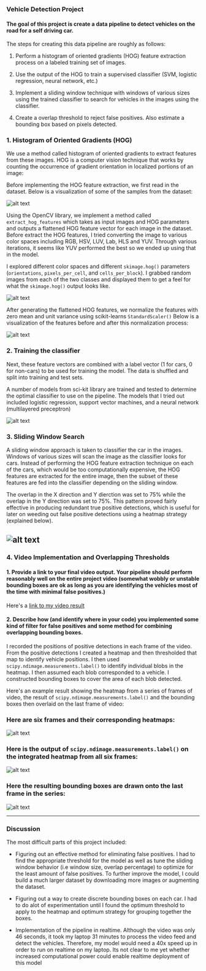 ### Vehicle Detection Project

#### The goal of this project is create a data pipeline to detect vehicles on the road for a self driving car.

The steps for creating this data pipeline are roughly as follows:

1.  Perform a histogram of oriented gradients (HOG) feature 
extraction process on a labeled training set of images.

2.  Use the output of the HOG to train a supervised classifier (SVM, logistic regression, neural network, etc.) 

3.  Implement a sliding window technique with windows of various 
sizes using the trained classifier to search for vehicles in the images using the classifier.

4.  Create a overlap threshold to reject false positives.  Also estimate a bounding box based on pixels detected.

[//]: # (Image References)
[image1]: ./examples/car_not_car.png
[image2]: ./examples/HOG_example.jpg
[image3]: ./examples/sliding_windows.jpg
[image4]: ./examples/sliding_window.jpg
[image5]: ./examples/bboxes_and_heat.png
[image6]: ./examples/labels_map.png
[image7]: ./examples/output_bboxes.png
[video1]: ./project_video.mp4

[myimage1]: ./output_images/dataset.png
[myimage2]: ./output_images/hog_visualization.png
[myimage3]: ./output_images/features.png
[myimage4]: ./output_images/model_performance.png
[myimage5]: ./output_images/bounding_boxes.png


### 1. Histogram of Oriented Gradients (HOG)

We use a method called histogram of oriented gradients to extract features from these images.  HOG is a computer vision technique that works by counting the occurrence of gradient orientation in localized portions of an image:  

Before implementing the HOG feature extraction, we first read in the dataset.  Below is a visualization of some of the samples from the dataset:

![alt text][myimage1]

Using the OpenCV library, we implement a method called `extract_hog_features` which takes as input images and HOG parameters and outputs a flattened HOG feature vector for each image in the dataset.  Before extract the HOG features, I tried converting the image to various color spaces including RGB, HSV, LUV, Lab, HLS and YUV.  Through various iterations, it seems like YUV performed the best so we ended up using that in the model.

I explored different color spaces and different `skimage.hog()` parameters (`orientations`, `pixels_per_cell`, and `cells_per_block`).  I grabbed random images from each of the two classes and displayed them to get a feel for what the `skimage.hog()` output looks like.

![alt text][myimage2]

After generating the flattened HOG features, we normalize the features with zero mean and unit variance using scikit-learns `StandardScaler()` Below is a visualization of the features before and after this normalization process:

![alt text][myimage3]

### 2. Training the classifier

Next, these feature vectors are combined with a label vector (1 for cars, 0 for non-cars) to be used for training the model.  The data is shuffled and split into training and test sets.   

A number of models from sci-kit library are trained and tested to determine the optimal classifier to use on the pipeline. The models that I tried out included logistic regression, support vector machines, and a neural network (multilayered preceptron)

![alt text][myimage4]

### 3. Sliding Window Search

A sliding window approach is taken to classifier the car in the images.   Windows of various sizes will scan the image as the classifier looks for cars.  Instead of performing the HOG feature extraction technique on each of the cars, which would be too computationally expensive, the HOG features are extracted for the entire image, then the subset of these features are fed into the classifier depending on the sliding window.

The overlap in the X direction and Y dierction was set to 75% while the overlap in the Y direction was set to 75%.  This pattern proved fairly effective in producing redundant true positive detections, which is useful for later on weeding out false positive detections using a heatmap strategy (explained below).

![alt text][myimage5]
---

### 4. Video Implementation and Overlapping Thresholds

#### 1. Provide a link to your final video output.  Your pipeline should perform reasonably well on the entire project video (somewhat wobbly or unstable bounding boxes are ok as long as you are identifying the vehicles most of the time with minimal false positives.)
Here's a [link to my video result](./project_video.mp4)


#### 2. Describe how (and identify where in your code) you implemented some kind of filter for false positives and some method for combining overlapping bounding boxes.

I recorded the positions of positive detections in each frame of the video.  From the positive detections I created a heatmap and then thresholded that map to identify vehicle positions.  I then used `scipy.ndimage.measurements.label()` to identify individual blobs in the heatmap.  I then assumed each blob corresponded to a vehicle.  I constructed bounding boxes to cover the area of each blob detected.  

Here's an example result showing the heatmap from a series of frames of video, the result of `scipy.ndimage.measurements.label()` and the bounding boxes then overlaid on the last frame of video:

### Here are six frames and their corresponding heatmaps:

![alt text][image5]

### Here is the output of `scipy.ndimage.measurements.label()` on the integrated heatmap from all six frames:
![alt text][image6]

### Here the resulting bounding boxes are drawn onto the last frame in the series:
![alt text][image7]



---

### Discussion

The most difficult parts of this project included:

- Figuring out an effective method for eliminating false positives.  I had to find the appropriate threshold for the model as well as tune the sliding window behavior (i.e window size, overlap percentage) to optimize for the least amount of false positives.  To further improve the model, I could build a much larger dataset by downloading more images or augmenting the dataset.

- Figuring out a way to create discrete bounding boxes on each car.  I had to do alot of experimentation until I found the optimum threshold to apply to the heatmap and optimum strategy for grouping together the boxes.

- Implementation of the pipeline in realtime.  Although the video was only 46 seconds, it took my laptop 31 minutes to process the video feed and detect the vehicles.   Therefore, my model would need a 40x speed up in order to run on realtime on my laptop.   Its not clear to me yet whether increased computational power could enable realtime deployment of this model




